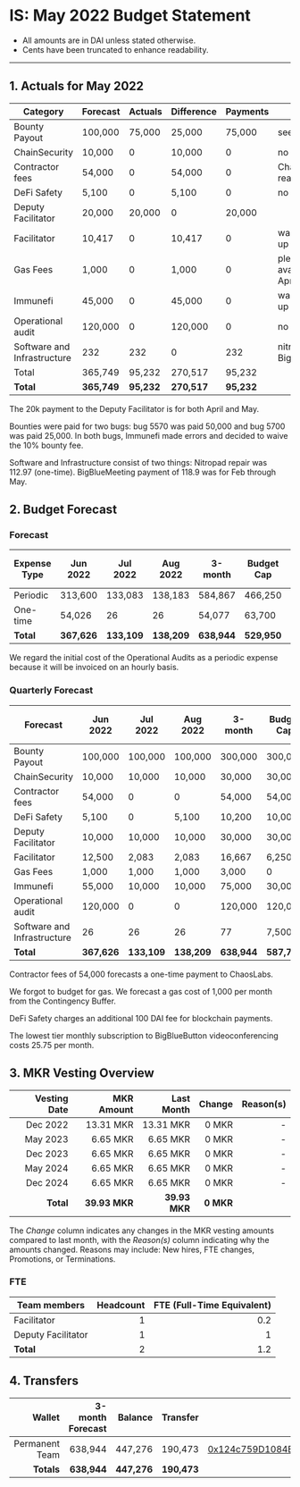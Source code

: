 # IS: May 2022 Budget Statement

* All amounts are in DAI unless stated otherwise.
* Cents have been truncated to enhance readability.

---

## 1. Actuals for May 2022

|Category                   |Forecast|Actuals|Difference|Payments|Why                              |
|---------------------------|--------|-------|----------|--------|---------------------------------|
|Bounty Payout              |100,000 |75,000 |25,000    |75,000  |see below                        |
|ChainSecurity              |10,000  |0      |10,000    |0       |no usage                         |
|Contractor fees            |54,000  |0      |54,000    |0       |ChaosLabs not ready              |
|DeFi Safety                |5,100   |0      |5,100     |0       |no usage                         |
|Deputy Facilitator         |20,000  |20,000 |0         |20,000  |                                 |
|Facilitator                |10,417  |0      |10,417    |0       |wallet not set up                |
|Gas Fees                   |1,000   |0      |1,000     |0       |plenty still available from April|
|Immunefi                   |45,000  |0      |45,000    |0       |wallet not set up                |
|Operational audit          |120,000 |0      |120,000   |0       |no usage                         |
|Software and Infrastructure|232     |232    |0         |232     |nitropad, BigBlueMeeting         |
|Total                      |365,749 |95,232 |270,517   |95,232  |                                 |
|**Total**                      |**365,749** |**95,232** |**270,517**   |**95,232**  |                                 |

The 20k payment to the Deputy Facilitator is for both April and May.

Bounties were paid for two bugs: bug 5570 was paid 50,000 and bug 5700
was paid 25,000. In both bugs, Immunefi made errors and decided to
waive the 10% bounty fee.

Software and Infrastructure consist of two things: Nitropad repair was
112.97 (one-time). BigBlueMeeting payment of 118.9 was for Feb through
May.

## 2. Budget Forecast

### Forecast

|Expense Type|Jun 2022|Jul 2022|Aug 2022|3-month|Budget Cap|Budget Cap + Buffer|
|------------|--------|--------|--------|-------|----------|-------------------|
|Periodic    |313,600 |133,083 |138,183 |584,867|466,250   |536,188            |
|One-time    |54,026  |26      |26      |54,077 |63,700    |73,255             |
|**Total**       |**367,626** |**133,109** |**138,209** |**638,944**|**529,950**   |**609,443**            |

We regard the initial cost of the Operational Audits as a periodic
expense because it will be invoiced on an hourly basis.

### Quarterly Forecast

|Forecast                   |Jun 2022|Jul 2022|Aug 2022|3-month|Budget Cap|Budget Cap + Buffer|
|---------------------------|--------|--------|--------|-------|----------|-------------------|
|Bounty Payout              |100,000 |100,000 |100,000 |300,000|300,000   |345,000            |
|ChainSecurity              |10,000  |10,000  |10,000  |30,000 |30,000    |34,500             |
|Contractor fees            |54,000  |0       |0       |54,000 |54,000    |62,100             |
|DeFi Safety                |5,100   |0       |5,100   |10,200 |10,000    |11,500             |
|Deputy Facilitator         |10,000  |10,000  |10,000  |30,000 |30,000    |34,500             |
|Facilitator                |12,500  |2,083   |2,083   |16,667 |6,250     |7,188              |
|Gas Fees                   |1,000   |1,000   |1,000   |3,000  |0         |0                  |
|Immunefi                   |55,000  |10,000  |10,000  |75,000 |30,000    |34,500             |
|Operational audit          |120,000 |0       |0       |120,000|120,000   |138,000            |
|Software and Infrastructure|26      |26      |26      |77     |7,500     |8,625              |
|**Total**                      |**367,626** |**133,109** |**138,209** |**638,944**|**587,750**   |**675,913**            |

Contractor fees of 54,000 forecasts a one-time payment to ChaosLabs.

We forgot to budget for gas. We forecast a gas cost of 1,000 per month
from the Contingency Buffer.

DeFi Safety charges an additional 100 DAI fee for blockchain payments.

The lowest tier monthly subscription to BigBlueButton videoconferencing costs 25.75 per month.

## 3. MKR Vesting Overview

|  Vesting Date  |       MKR Amount | Last Month |        Change |      Reason(s) |
|---------------:|-----------------:|-----------:|--------------:|---------------:|
|  Dec 2022        |      13.31 MKR |  13.31 MKR |   0 MKR |      -  |
|  May 2023        |       6.65 MKR |   6.65 MKR |   0 MKR |      - |
|  Dec 2023        |       6.65 MKR |   6.65 MKR |   0 MKR |      - |
|  May 2024        |       6.65 MKR |   6.65 MKR |   0 MKR |      - |
|  Dec 2024        |       6.65 MKR |   6.65 MKR |   0 MKR |      - |
|  **Total**       | **39.93 MKR**  |**39.93 MKR**| **0 MKR** |           |

The *Change* column indicates any changes in the MKR vesting amounts compared to last month, with the *Reason(s)* column indicating why the amounts changed. Reasons may include: New hires, FTE changes, Promotions, or Terminations.

### FTE

| Team members              |Headcount|FTE (Full-Time Equivalent)|
|---------------------------|--------:|-------------------------:|
| Facilitator               |1        |0.2                       |
| Deputy Facilitator        |1        |1                         |
| **Total**                 |2        |1.2                       |

## 4. Transfers

|  Wallet | 3-month Forecast    | Balance |      Transfer |                Multi-sig Address |
|--------:|---------------------:|-------:|--------------:|---------------------------------:|
| Permanent Team |  638,944    | 447,276      | 190,473 | [0x124c759D1084E67B19a206ab85c4527Fab26c342](https://gnosis-safe.io/app/#/safes/0x124c759D1084E67B19a206ab85c4527Fab26c342) |
| **Totals**     | **638,944** | **447,276**  | **190,473** | |
